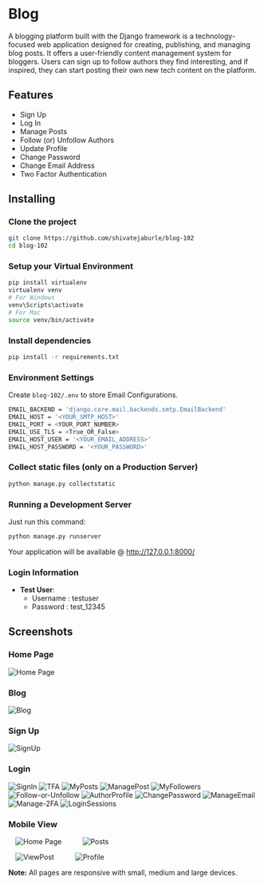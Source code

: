 # Blog
A blogging platform built with the Django framework is a technology-focused web application designed for creating, publishing, and managing blog posts. It offers a user-friendly content management system for bloggers. Users can sign up to follow authors they find interesting, and if inspired, they can start posting their own new tech content on the platform.

## Features
- Sign Up
- Log In
- Manage Posts
- Follow (or) Unfollow Authors
- Update Profile
- Change Password
- Change Email Address
- Two Factor Authentication

## Installing
### Clone the project

```bash
git clone https://github.com/shivatejaburle/blog-102
cd blog-102
```

### Setup your Virtual Environment
```bash
pip install virtualenv
virtualenv venv
# For Windows
venv\Scripts\activate   
# For Mac
source venv/bin/activate 
```

### Install dependencies
```bash
pip install -r requirements.txt
```

### Environment Settings

Create `blog-102/.env` to store Email Configurations.

```bash
EMAIL_BACKEND = 'django.core.mail.backends.smtp.EmailBackend'
EMAIL_HOST = '<YOUR_SMTP_HOST>'
EMAIL_PORT = <YOUR_PORT_NUMBER>
EMAIL_USE_TLS = <True_OR_False>
EMAIL_HOST_USER = '<YOUR_EMAIL_ADDRESS>'
EMAIL_HOST_PASSWORD = '<YOUR_PASSWORD>'
```

### Collect static files (only on a Production Server)

```bash
python manage.py collectstatic
```

### Running a Development Server

Just run this command:

```bash
python manage.py runserver
```
Your application will be available @ http://127.0.0.1:8000/

### Login Information
- **Test User**: 
    - Username : testuser
    - Password : test_12345

## Screenshots
### Home Page
![Home Page](screenshots/01-Home-Page.jpg)
### Blog
![Blog](screenshots/02-Blog.jpg)
### Sign Up
![SignUp](screenshots/03-SignUp.jpg)
### Login
![SignIn](screenshots/04-Login.jpg)
![TFA](screenshots/05-2FA.jpg)
![MyPosts](screenshots/06-MyPosts.jpg)
![ManagePost](screenshots/07-Manage-Post.jpg)
![MyFollowers](screenshots/08-MyFollowers.jpg)
![Follow-or-Unfollow](screenshots/09-Follow-or-Unfollow.jpg)
![AuthorProfile](screenshots/10-Author-Profile.jpg)
![ChangePassword](screenshots/11-change-password.jpg)
![ManageEmail](screenshots/12-add-or-remove-email.jpg)
![Manage-2FA](screenshots/13-Managge-2FA.jpg)
![LoginSessions](screenshots/14-login-sessions.jpg)
### Mobile View
&emsp;![Home Page](screenshots/M1-Home.png)&emsp;&emsp;&emsp;![Posts](screenshots/M2-Posts.png)

&emsp;![ViewPost](screenshots/M3-View-Post.png)&emsp;&emsp;&emsp;![Profile](screenshots/M4-Profile.png)

**Note:** All pages are responsive with small, medium and large devices.